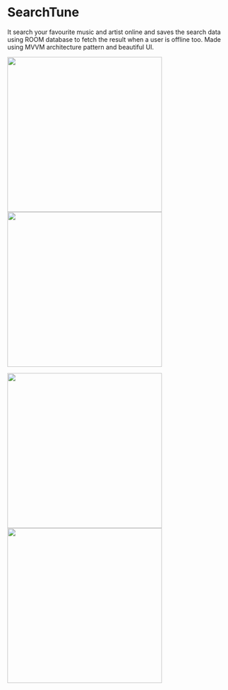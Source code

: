 # SearchTune
It search your favourite music and artist online and saves the search data using ROOM database to fetch the result when a user is offline too. Made using MVVM architecture pattern and beautiful UI.

<img src="https://user-images.githubusercontent.com/39986507/83525273-5e5ea500-a502-11ea-80ac-82057e1b345b.png" width="350">   <img src="https://user-images.githubusercontent.com/39986507/83525269-5d2d7800-a502-11ea-987c-5e9e44fc5438.png" width="350"> 





<img src="https://user-images.githubusercontent.com/39986507/83525266-5c94e180-a502-11ea-8943-a08e4f14cea3.png" width="350"> <img src="https://user-images.githubusercontent.com/39986507/83525263-5b63b480-a502-11ea-808e-bc0ec94fd1b2.png" width="350">
